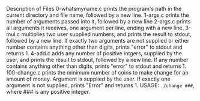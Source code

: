 Description of Files
0-whatsmyname.c
prints the program's path in the current directory and file name, followed by a new line.
1-args.c
prints the number of arguments passed into it, followed by a new line
2-args.c
prints all arguments it receives, one argument per line, ending with a new line.
3-mul.c
multiplies two user supplied numbers, and prints the result to stdout, followed by a new line. If exactly two arguments are not supplied or either number contains anything other than digits, prints "error" to stdout and returns 1.
4-add.c
adds any number of positive intgers, supplied by the user, and prints the result to stdout, followed by a new line. If any number contains anything other than digits, prints "error" to stdout and returns 1.
100-change.c
prints the minimum number of coins to make change for an amount of money. Argument is supplied by the user. If exactly one argument is not supplied, prints "Error" and returns 1. USAGE: ``./change ###``, where ### is any positive integer.
